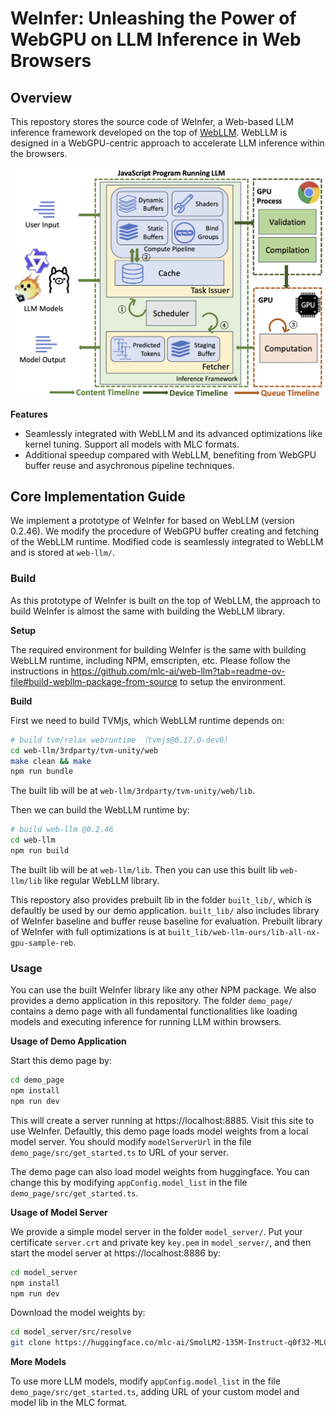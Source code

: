 # WeInfer: Unleashing the Power of WebGPU on LLM Inference in Web Browsers

## Overview

This repostory stores the source code of WeInfer, a Web-based LLM inference framework developed on the top of [WebLLM](https://github.com/mlc-ai/web-llm). WebLLM is designed in a WebGPU-centric approach to accelerate LLM inference within the browsers.

![Overview](docs/framework_overview.png)

**Features**

- Seamlessly integrated with WebLLM and its advanced optimizations like kernel tuning. Support all models with MLC formats.
- Additional speedup compared with WebLLM, benefiting from WebGPU buffer reuse and asychronous pipeline techniques.

## Core Implementation Guide

We implement a prototype of WeInfer for based on WebLLM (version 0.2.46). We modify the procedure of WebGPU buffer creating and fetching of the WebLLM runtime. Modified code is seamlessly integrated to WebLLM and is stored at `web-llm/`.

### Build

As this prototype of WeInfer is built on the top of WebLLM, the approach to build WeInfer is almost the same with building the WebLLM library.

**Setup**

The required environment for building WeInfer is the same with building WebLLM runtime, including NPM, emscripten, etc. Please follow the instructions in https://github.com/mlc-ai/web-llm?tab=readme-ov-file#build-webllm-package-from-source to setup the environment.

**Build**

First we need to build TVMjs, which WebLLM runtime depends on:

```bash
# build tvm/relax webruntime （tvmjs@0.17.0-dev0）
cd web-llm/3rdparty/tvm-unity/web
make clean && make
npm run bundle
```

The built lib will be at `web-llm/3rdparty/tvm-unity/web/lib`.

Then we can build the WebLLM runtime by:

```bash
# build web-llm @0.2.46
cd web-llm
npm run build
```

The built lib will be at `web-llm/lib`. Then you can use this built lib `web-llm/lib` like regular WebLLM library.

This repostory also provides prebuilt lib in the folder `built_lib/`, which is defaultly be used by our demo application. `built_lib/` also includes library of WeInfer baseline and buffer reuse baseline for evaluation. Prebuilt library of WeInfer with full optimizations is at `built_lib/web-llm-ours/lib-all-nx-gpu-sample-reb`.

### Usage

You can use the built WeInfer library like any other NPM package. We also provides a demo application in this repository. The folder `demo_page/` contains a demo page with all fundamental functionalities like loading models and executing inference for running LLM within browsers. 

**Usage of Demo Application**

Start this demo page by:

```bash
cd demo_page
npm install
npm run dev
```
This will create a server running at https://localhost:8885. Visit this site to use WeInfer. Defaultly, this demo page loads model weights from a local model server. You should modify `modelServerUrl` in the file `demo_page/src/get_started.ts` to URL of your server. 

The demo page can also load model weights from huggingface. You can change this by modifying `appConfig.model_list` in the file `demo_page/src/get_started.ts`.


**Usage of Model Server**

We provide a simple model server in the folder `model_server/`. Put your certificate `server.crt` and private key `key.pem` in `model_server/`, and then start the model server at https://localhost:8886 by:
```bash
cd model_server
npm install
npm run dev
```

Download the model weights by:
```bash
cd model_server/src/resolve
git clone https://huggingface.co/mlc-ai/SmolLM2-135M-Instruct-q0f32-MLC
```
**More Models**

To use more LLM models, modify `appConfig.model_list` in the file `demo_page/src/get_started.ts`, adding URL of your custom model and model lib in the MLC format.